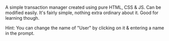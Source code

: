 A simple transaction manager created using pure HTML, CSS & JS. Can be modified easily. 
It's fairly simple, nothing extra ordinary about it. Good for learning though.

Hint: You can change the name of "User" by clicking on it & entering a name in the prompt. 
